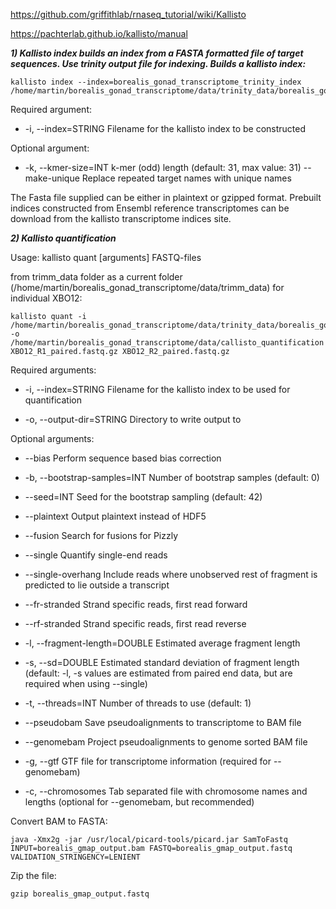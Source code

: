 https://github.com/griffithlab/rnaseq_tutorial/wiki/Kallisto

https://pachterlab.github.io/kallisto/manual

***1) Kallisto index builds an index from a FASTA formatted file of target sequences. Use trinity output file for indexing.
Builds a kallisto index:***

```
kallisto index --index=borealis_gonad_transcriptome_trinity_index /home/martin/borealis_gonad_transcriptome/data/trinity_data/borealis_gonad_transcriptome_trinityOut.Trinity.fasta
```

Required argument:

- -i, --index=STRING          Filename for the kallisto index to be constructed 

Optional argument:

- -k, --kmer-size=INT         k-mer (odd) length (default: 31, max value: 31)
    --make-unique           Replace repeated target names with unique names
  
The Fasta file supplied can be either in plaintext or gzipped format. Prebuilt indices constructed from Ensembl reference transcriptomes can be download from the kallisto transcriptome indices site.

***2) Kallisto quantification***

Usage: kallisto quant [arguments] FASTQ-files

from trimm_data folder as a current folder (/home/martin/borealis_gonad_transcriptome/data/trimm_data) for individual XBO12:
```
kallisto quant -i /home/martin/borealis_gonad_transcriptome/data/trinity_data/borealis_gonad_transcriptome_trinity_index -o /home/martin/borealis_gonad_transcriptome/data/callisto_quantification XBO12_R1_paired.fastq.gz XBO12_R2_paired.fastq.gz 
```

Required arguments:

- -i, --index=STRING            Filename for the kallisto index to be used for quantification
                              
- -o, --output-dir=STRING       Directory to write output to

Optional arguments:

-    --bias                    Perform sequence based bias correction
    
- -b, --bootstrap-samples=INT   Number of bootstrap samples (default: 0)

-    --seed=INT                Seed for the bootstrap sampling (default: 42)

-    --plaintext               Output plaintext instead of HDF5
    
-    --fusion                  Search for fusions for Pizzly
    
-    --single                  Quantify single-end reads
    
-    --single-overhang         Include reads where unobserved rest of fragment is predicted to lie outside a transcript
                              
-    --fr-stranded             Strand specific reads, first read forward
    
-    --rf-stranded             Strand specific reads, first read reverse
    
- -l, --fragment-length=DOUBLE  Estimated average fragment length
- -s, --sd=DOUBLE               Estimated standard deviation of fragment length (default: -l, -s values are estimated from paired
                               end data, but are required when using --single)
- -t, --threads=INT             Number of threads to use (default: 1)
-    --pseudobam               Save pseudoalignments to transcriptome to BAM file
-    --genomebam               Project pseudoalignments to genome sorted BAM file
- -g, --gtf                     GTF file for transcriptome information
                              (required for --genomebam)
- -c, --chromosomes             Tab separated file with chromosome names and lengths
                              (optional for --genomebam, but recommended)

Convert BAM to FASTA:

```
java -Xmx2g -jar /usr/local/picard-tools/picard.jar SamToFastq INPUT=borealis_gmap_output.bam FASTQ=borealis_gmap_output.fastq VALIDATION_STRINGENCY=LENIENT
```

Zip the file:

```
gzip borealis_gmap_output.fastq
```
